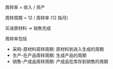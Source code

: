 周转率 = 收入 / 资产

周转周期 = 12 / 周转率 (12 指月)

买进原材料 -> 销售完成

周转率包括

- 采购-原材料周转周期: 原材料到进入生成的周期
- 生产-在产品周转周期: 生成产品的周期
- 销售-产成品周转周期: 产成品在库存到销售的周期
